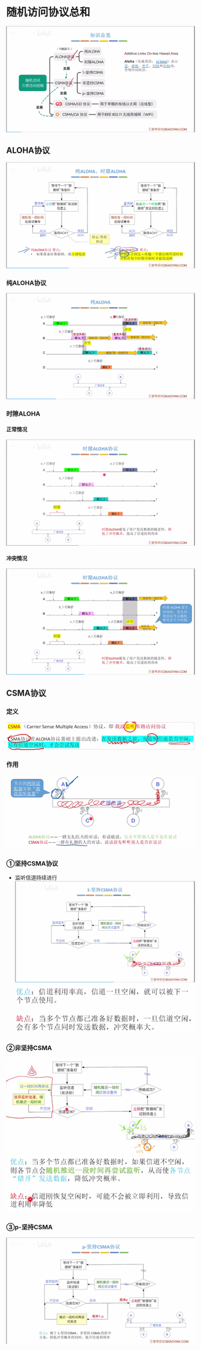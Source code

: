 

# 随机访问协议总和
![输入图片说明](/imgs/2025-07-27/qLdXSuLecwIKIudG.png)


## ALOHA协议
![输入图片说明](/imgs/2025-07-27/MpZjrUM6RsUQezO2.png)
### 纯ALOHA协议
![输入图片说明](/imgs/2025-07-27/LzjGLQ8wsO3iDJHK.png)
### 时隙ALOHA
#### 正常情况
![输入图片说明](/imgs/2025-07-27/WjFOIOUGAJubxQMF.png)
#### 冲突情况
![输入图片说明](/imgs/2025-07-27/gSpfy8AuIIdO7Qs3.png)

## CSMA协议
### 定义
![输入图片说明](/imgs/2025-07-27/YUpNZIsv46Xskxft.png)
### 作用
![输入图片说明](/imgs/2025-07-27/pidkCSY32473baOw.png)

### ①坚持CSMA协议	
- 监听信道持续进行
![输入图片说明](/imgs/2025-07-27/DzIrH7TvEWud9OvH.png)
![输入图片说明](/imgs/2025-07-27/e1e2X6kAsKkGHAqb.png)

### ②非坚持CSMA
![输入图片说明](/imgs/2025-07-27/fg127HsjUw5Ktf62.png)
![输入图片说明](/imgs/2025-07-27/z9x0bUM9oXnBR2Vv.png)

### ③p-坚持CSMA
![输入图片说明](/imgs/2025-07-27/SNKTjVy0zqZeNowP.png)
<!--stackedit_data:
eyJoaXN0b3J5IjpbOTIxNjQyNjgyXX0=
-->